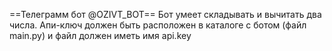 ==Телеграмм бот @OZIVT_BOT==
Бот умеет складывать и вычитать два числа. Апи-ключ должен быть расположен в каталоге с ботом (файл main.py) и файл должен иметь имя api.key
